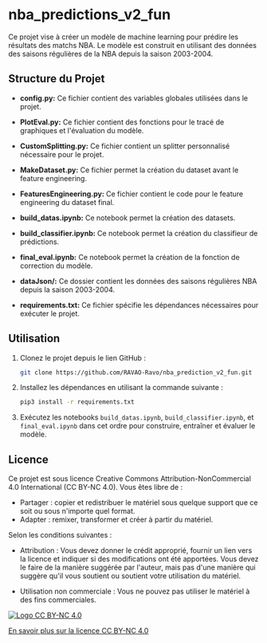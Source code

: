 # nba_predictions_v2_fun

Ce projet vise à créer un modèle de machine learning pour prédire les résultats des matchs NBA. Le modèle est construit en utilisant des données des saisons régulières de la NBA depuis la saison 2003-2004.

## Structure du Projet

- **config.py:** Ce fichier contient des variables globales utilisées dans le projet.

- **PlotEval.py:** Ce fichier contient des fonctions pour le tracé de graphiques et l'évaluation du modèle.

- **CustomSplitting.py:** Ce fichier contient un splitter personnalisé nécessaire pour le projet.

- **MakeDataset.py:** Ce fichier permet la création du dataset avant le feature engineering.

- **FeaturesEngineering.py:** Ce fichier contient le code pour le feature engineering du dataset final.

- **build_datas.ipynb:** Ce notebook permet la création des datasets.

- **build_classifier.ipynb:** Ce notebook permet la création du classifieur de prédictions.

- **final_eval.ipynb:** Ce notebook permet la création de la fonction de correction du modèle.

- **dataJson/:** Ce dossier contient les données des saisons régulières NBA depuis la saison 2003-2004.

- **requirements.txt:** Ce fichier spécifie les dépendances nécessaires pour exécuter le projet.

## Utilisation

1. Clonez le projet depuis le lien GitHub :
    ```bash
    git clone https://github.com/RAVAO-Ravo/nba_prediction_v2_fun.git
    ```

2. Installez les dépendances en utilisant la commande suivante :
    ```bash
    pip3 install -r requirements.txt
    ```

3. Exécutez les notebooks `build_datas.ipynb`, `build_classifier.ipynb`, et `final_eval.ipynb` dans cet ordre pour construire, entraîner et évaluer le modèle.

## Licence

Ce projet est sous licence Creative Commons Attribution-NonCommercial 4.0 International (CC BY-NC 4.0). Vous êtes libre de :

- Partager : copier et redistribuer le matériel sous quelque support que ce soit ou sous n'importe quel format.
- Adapter : remixer, transformer et créer à partir du matériel.

Selon les conditions suivantes :

- Attribution : Vous devez donner le crédit approprié, fournir un lien vers la licence et indiquer si des modifications ont été apportées. Vous devez le faire de la manière suggérée par l'auteur, mais pas d'une manière qui suggère qu'il vous soutient ou soutient votre utilisation du matériel.

- Utilisation non commerciale : Vous ne pouvez pas utiliser le matériel à des fins commerciales.

[![Logo CC BY-NC 4.0](https://licensebuttons.net/l/by-nc/4.0/88x31.png)](https://creativecommons.org/licenses/by-nc/4.0/)

[En savoir plus sur la licence CC BY-NC 4.0](https://creativecommons.org/licenses/by-nc/4.0/)